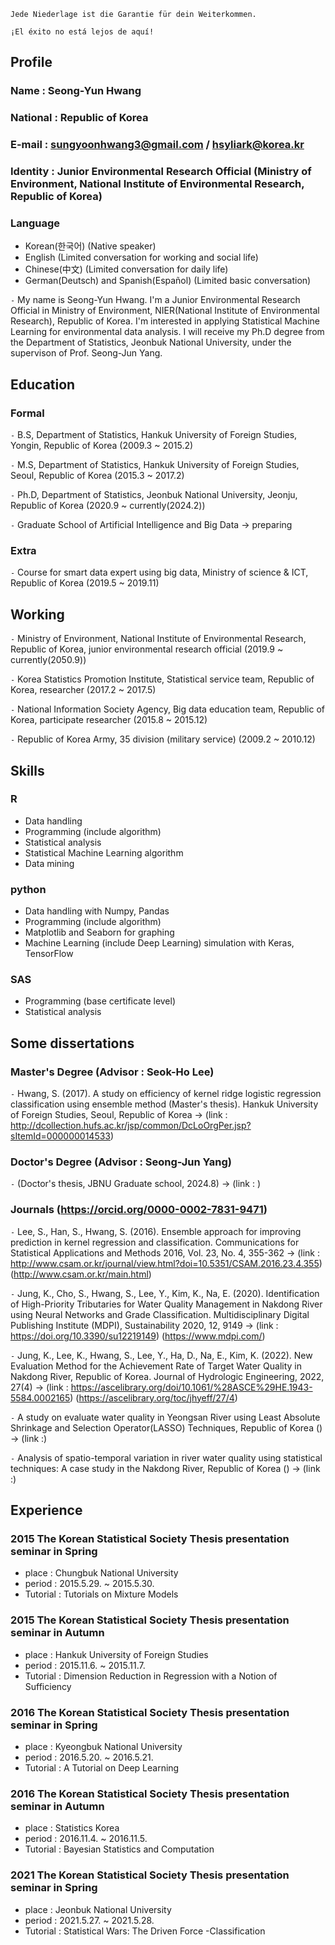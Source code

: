 `Jede Niederlage ist die Garantie für dein Weiterkommen.`

`¡El éxito no está lejos de aquí!`

## Profile  

### Name : Seong-Yun Hwang 
### National : Republic of Korea
### E-mail : sungyoonhwang3@gmail.com / hsyliark@korea.kr
### Identity : Junior Environmental Research Official (Ministry of Environment, National Institute of Environmental Research, Republic of Korea)
### Language 
- Korean(한국어) (Native speaker)
- English (Limited conversation for working and social life)
- Chinese(中文) (Limited conversation for daily life) 
- German(Deutsch) and Spanish(Español) (Limited basic conversation)

`-` My name is Seong-Yun Hwang. I'm a Junior Environmental Research Official in Ministry of Environment, NIER(National Institute of Environmental Research), Republic of Korea. I'm interested in applying Statistical Machine Learning for environmental data analysis. I will receive my Ph.D degree from the Department of Statistics, Jeonbuk National University, under the supervison of Prof. Seong-Jun Yang. 


## Education 

### Formal

`-` B.S, Department of Statistics, Hankuk University of Foreign Studies, Yongin, Republic of Korea (2009.3 ~ 2015.2) 

`-` M.S, Department of Statistics, Hankuk University of Foreign Studies, Seoul, Republic of Korea (2015.3 ~ 2017.2)

`-` Ph.D, Department of Statistics, Jeonbuk National University, Jeonju, Republic of Korea (2020.9 ~ currently(2024.2)) 

`-` Graduate School of Artificial Intelligence and Big Data -> preparing

### Extra

`-` Course for smart data expert using big data, Ministry of science & ICT, Republic of Korea (2019.5 ~ 2019.11) 


## Working

`-` Ministry of Environment, National Institute of Environmental Research, Republic of Korea, junior environmental research official (2019.9 ~ currently(2050.9))

`-` Korea Statistics Promotion Institute, Statistical service team, Republic of Korea, researcher (2017.2 ~ 2017.5) 

`-` National Information Society Agency, Big data education team, Republic of Korea, participate researcher (2015.8 ~ 2015.12)

`-` Republic of Korea Army, 35 division (military service) (2009.2 ~ 2010.12)


## Skills 

### R
- Data handling
- Programming (include algorithm)
- Statistical analysis
- Statistical Machine Learning algorithm
- Data mining
### python
- Data handling with Numpy, Pandas
- Programming (include algorithm) 
- Matplotlib and Seaborn for graphing
- Machine Learning (include Deep Learning) simulation with Keras, TensorFlow
### SAS
- Programming (base certificate level)
- Statistical analysis


## Some dissertations

### Master's Degree (Advisor : Seok-Ho Lee)

`-` Hwang, S. (2017). A study on efficiency of kernel ridge logistic regression classification using ensemble method (Master's thesis). Hankuk University of Foreign Studies, Seoul, Republic of Korea -> (link : http://dcollection.hufs.ac.kr/jsp/common/DcLoOrgPer.jsp?sItemId=000000014533)

### Doctor's Degree (Advisor : Seong-Jun Yang)

`-` (Doctor's thesis, JBNU Graduate school, 2024.8) -> (link : )

### Journals (https://orcid.org/0000-0002-7831-9471)

`-` Lee, S., Han, S., Hwang, S. (2016). Ensemble approach for improving prediction in kernel regression and classification. Communications for Statistical Applications and Methods 2016, Vol. 23, No. 4, 355-362 -> (link : http://www.csam.or.kr/journal/view.html?doi=10.5351/CSAM.2016.23.4.355) (http://www.csam.or.kr/main.html)

`-` Jung, K., Cho, S., Hwang, S., Lee, Y., Kim, K., Na, E. (2020). Identification of High-Priority Tributaries for Water Quality Management in Nakdong River using Neural Networks and Grade Classification. Multidisciplinary Digital Publishing Institute (MDPI), Sustainability 2020, 12, 9149 -> (link : https://doi.org/10.3390/su12219149) (https://www.mdpi.com/) 

`-` Jung, K., Lee, K., Hwang, S., Lee, Y., Ha, D., Na, E., Kim, K. (2022). New Evaluation Method for the Achievement Rate of Target Water Quality in Nakdong River, Republic of Korea. Journal of Hydrologic Engineering, 2022, 27(4) -> (link : https://ascelibrary.org/doi/10.1061/%28ASCE%29HE.1943-5584.0002165) (https://ascelibrary.org/toc/jhyeff/27/4)

`-` A study on evaluate water quality in Yeongsan River using Least Absolute Shrinkage and Selection Operator(LASSO) Techniques, Republic of Korea () -> (link :)

`-` Analysis of spatio-temporal variation in river water quality using statistical techniques: A case study in the Nakdong River, Republic of Korea () -> (link :) 


## Experience

### 2015 The Korean Statistical Society Thesis presentation seminar in Spring
- place : Chungbuk National University
- period : 2015.5.29. ~ 2015.5.30.
- Tutorial : Tutorials on Mixture Models
### 2015 The Korean Statistical Society Thesis presentation seminar in Autumn
- place : Hankuk University of Foreign Studies 
- period : 2015.11.6. ~ 2015.11.7.
- Tutorial : Dimension Reduction in Regression with a Notion of Sufficiency
### 2016 The Korean Statistical Society Thesis presentation seminar in Spring
- place : Kyeongbuk National University
- period : 2016.5.20. ~ 2016.5.21.
- Tutorial : A Tutorial on Deep Learning
### 2016 The Korean Statistical Society Thesis presentation seminar in Autumn
- place : Statistics Korea
- period : 2016.11.4. ~ 2016.11.5.
- Tutorial : Bayesian Statistics and Computation
### 2021 The Korean Statistical Society Thesis presentation seminar in Spring
- place : Jeonbuk National University
- period : 2021.5.27. ~ 2021.5.28.
- Tutorial : Statistical Wars: The Driven Force -Classification
  
